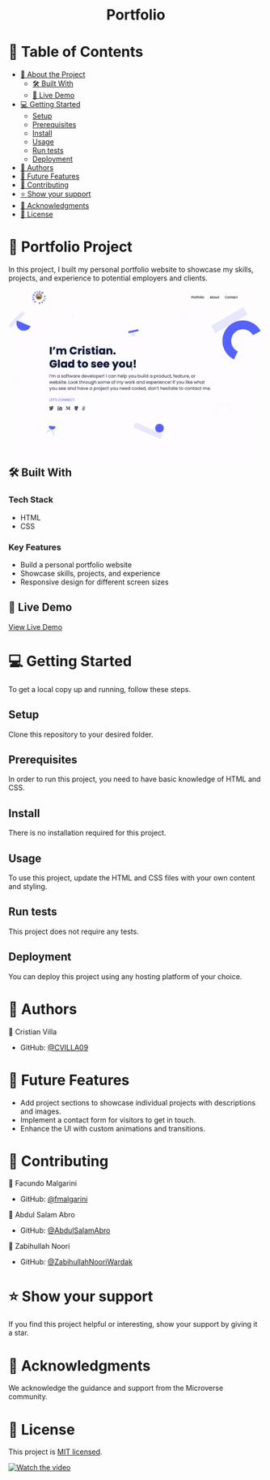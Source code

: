 <div align="center">
  <h1><b>Portfolio</b></h1>
</div>

# 📗 Table of Contents

- [📖 About the Project](#about-project)
  - [🛠 Built With](#built-with)
  - [🚀 Live Demo](#live-demo)
- [💻 Getting Started](#getting-started)
  - [Setup](#setup)
  - [Prerequisites](#prerequisites)
  - [Install](#install)
  - [Usage](#usage)
  - [Run tests](#run-tests)
  - [Deployment](#deployment)
- [👥 Authors](#authors)
- [🔭 Future Features](#future-features)
- [🤝 Contributing](#contributing)
- [⭐️ Show your support](#show-your-support)
- [🙏 Acknowledgments](#acknowledgements)
- [📝 License](#license)

# 📖 Portfolio Project <a name="about-project"></a>

In this project, I built my personal portfolio website to showcase my skills, projects, and experience to potential employers and clients.

![Screenshot of the project](/assets/portfolio.gif)


## 🛠 Built With <a name="built-with"></a>

### Tech Stack

- HTML
- CSS

### Key Features

- Build a personal portfolio website
- Showcase skills, projects, and experience
- Responsive design for different screen sizes

## 🚀 Live Demo <a name="live-demo"></a>

[View Live Demo](https://cvilla09.github.io/Portfolio/)

# 💻 Getting Started <a name="getting-started"></a>

To get a local copy up and running, follow these steps.

## Setup

Clone this repository to your desired folder.

## Prerequisites

In order to run this project, you need to have basic knowledge of HTML and CSS.

## Install

There is no installation required for this project.

## Usage

To use this project, update the HTML and CSS files with your own content and styling.

## Run tests

This project does not require any tests.

## Deployment

You can deploy this project using any hosting platform of your choice.

# 👥 Authors <a name="authors"></a>

👤 Cristian Villa

- GitHub: [@CVILLA09](https://github.com/CVILLA09)


# 🔭 Future Features <a name="future-features"></a>

- Add project sections to showcase individual projects with descriptions and images.
- Implement a contact form for visitors to get in touch.
- Enhance the UI with custom animations and transitions.

# 🤝 Contributing <a name="contributing"></a>

👤 Facundo Malgarini

- GitHub: [@fmalgarini](https://github.com/fmalgarini)

 👤 Abdul Salam Abro

- GitHub: [@AbdulSalamAbro](https://github.com/AbdulSalamAbro)

👤 Zabihullah Noori 

- GitHub: [@ZabihullahNooriWardak](https://github.com/ZabihullahNooriWardak) 

# ⭐️ Show your support <a name="show-your-support"></a>

If you find this project helpful or interesting, show your support by giving it a star.

# 🙏 Acknowledgments <a name="acknowledgements"></a>

We acknowledge the guidance and support from the Microverse community.

# 📝 License <a name="license"></a>

This project is [MIT licensed](LICENSE.md).

[![Watch the video](https://cdn.loom.com/sessions/thumbnails/c9ceef86333c493fb0c8f006360c6429-with-play.gif)](https://www.loom.com/share/c9ceef86333c493fb0c8f006360c6429)
